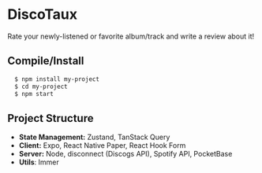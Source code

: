 # DiscoTaux
Rate your newly-listened or favorite album/track and write a review about it!

## Compile/Install

```bash
  $ npm install my-project
  $ cd my-project
  $ npm start
```

## Project Structure

- **State Management:** Zustand, TanStack Query
- **Client:** Expo, React Native Paper, React Hook Form
- **Server:** Node, disconnect (Discogs API), Spotify API, PocketBase
- **Utils**: Immer

